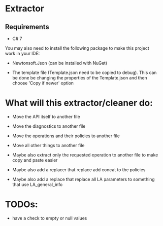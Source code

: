 # Extractor

## Requirements
- C# 7

You may also need to install the following package to make this project work in your IDE:
- Newtonsoft.Json (can be installed with NuGet)


- The template file (Template.json need to be copied to debug). This can be done be changing the properties of the Template.json and then choose 'Copy if newer' option 

# What will this extractor/cleaner do:
- Move the API itself to another file
- Move the diagnostics to another file
- Move the operations and their policies to another file
- Move all other things to another file


- Maybe also extract only the requested operation to another file to make copy and paste easier


- Maybe also add a replacer that replace add concat to the policies
- Maybe also add a replace that replace all LA parameters to something that use LA_general_info




# TODOs:
- have a check to empty or null values








